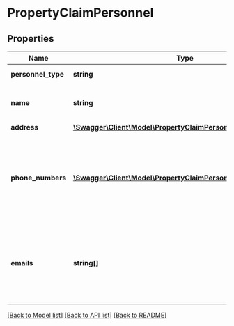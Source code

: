 # PropertyClaimPersonnel

## Properties
Name | Type | Description | Notes
------------ | ------------- | ------------- | -------------
**personnel_type** | **string** | The type of contact | [optional] 
**name** | **string** | The personell contact name | [optional] 
**address** | [**\Swagger\Client\Model\PropertyClaimPersonnelAddress**](PropertyClaimPersonnelAddress.md) |  | [optional] 
**phone_numbers** | [**\Swagger\Client\Model\PropertyClaimPersonnelPhoneNumbers[]**](PropertyClaimPersonnelPhoneNumbers.md) | Phone numbers for the contact. The preferred phone number is the first in the list. | [optional] 
**emails** | **string[]** | Email addresses for the contact. The preferred address is the first in the list. | [optional] 

[[Back to Model list]](../README.md#documentation-for-models) [[Back to API list]](../README.md#documentation-for-api-endpoints) [[Back to README]](../README.md)


